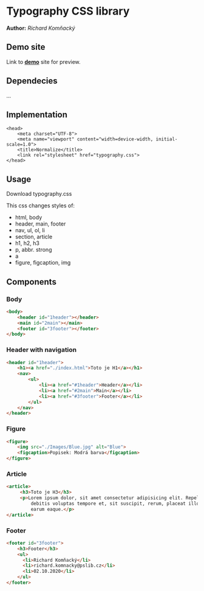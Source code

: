 # Typography CSS library
**Author:** *Richard Komňacký*
## Demo site
Link to **[demo](http://www.github.io)** site for preview.
## Dependecies
...


## Implementation
```
<head>
    <meta charset="UTF-8">
    <meta name="viewport" content="width=device-width, initial-scale=1.0">
    <title>Normalize</title>
    <link rel="stylesheet" href="typography.css">
</head>
```
## Usage
Download typography.css

This css changes styles of:
* html, body
* header, main, footer
* nav, ul, ol, li
* section, article
* h1, h2, h3
* p, abbr. strong
* a
* figure, figcaption, img

## Components
### Body
```html
<body>
    <header id="1header"></header>
    <main id="2main"></main>
    <footer id="3footer"></footer>
</body>
```
### Header with navigation
```html
<header id="1header">
    <h1><a href="./index.html">Toto je H1</a></h1>
    <nav>
        <ul>
            <li><a href="#1header">Header</a></li>
            <li><a href="#2main">Main</a></li>
            <li><a href="#3footer">Footer</a></li>
        </ul>
    </nav>
</header>
```
### Figure
```html
<figure>
    <img src="./Images/Blue.jpg" alt="Blue">
    <figcaption>Popisek: Modrá barva</figcaption>
</figure>
```
### Article
```html
<article>
     <h3>Toto je H3</h3>
     <p>Lorem ipsum dolor, sit amet consectetur adipisicing elit. Repellat quae adipisci nihil est possimus
         debitis voluptas tempore et, sit suscipit, rerum, placeat illo qui voluptatum vero mollitia. Ipsum,
         earum eaque.</p>
</article>
```
### Footer
```html
<footer id="3footer">
    <h3>Footer</h3>
    <ul>
      <li>Richard Komňacký</li>
      <li>richard.komnacky@pslib.cz</li>
      <li>02.10.2020</li>
    </ul>
</footer>
```

